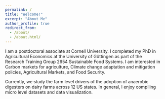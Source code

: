 ```yaml
---
permalink: /
title: "Welcome!"
excerpt: "About Me"
author_profile: true
redirect_from:
  - /about/
  - /about.html/
---
```


I am a postdoctoral associate at Cornell University. I completed my PhD in Agricultural Economics at the University of Göttingen as part of the Research Training Group 2654 Sustainable Food Systems. I am interested in Carbon markets for agriculture, Climate change adaptation and mitigation policies, Agricultural Markets, and Food Security. 

Currently, we study the farm level drivers of the adoption of anaerobic digesters on dairy farms across 12 US states. In general, I enjoy compiling micro level datasets and data visualization. 

